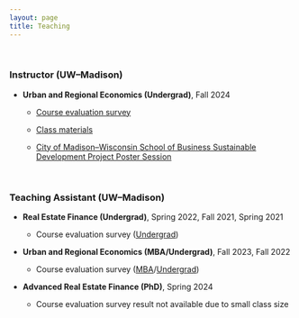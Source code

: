 ```yaml
---
layout: page
title: Teaching
---
```



<br/> 

### Instructor (UW–Madison)

 - **Urban and Regional Economics (Undergrad)**, Fall 2024

   - [Course evaluation survey](https://uwmadison.box.com/s/nusin6et3ga9mbs4jgk34vh3kgetq4ot)

   - [Class materials](https://heejin-yoon.github.io/teaching/RE420/)
  
   - [City of Madison–Wisconsin School of Business Sustainable Development Project Poster Session](https://univercity.wisc.edu/2025/01/02/wisconsin-school-of-business-students-connect-research-and-community-with-madison-based-sustainability-projects/)
     

<br/> 

### Teaching Assistant (UW&ndash;Madison)

- **Real Estate Finance (Undergrad)**, Spring 2022, Fall 2021, Spring 2021

   - Course evaluation survey ([Undergrad](https://uwmadison.box.com/s/ap2fhvvxfo5rxzp84zpgwpnytxeox0rm))

 - **Urban and Regional Economics (MBA/Undergrad)**, Fall 2023, Fall 2022
 
   - Course evaluation survey ([MBA](https://uwmadison.box.com/s/lf7g5ywmon0cjzivtb5kklf94nn3a8kw)/[Undergrad](https://uwmadison.box.com/s/bmmq8xfpmnzj9gkyeir3jmrgc8v3ond5))

- **Advanced Real Estate Finance (PhD)**, Spring 2024

   - Course evaluation survey result not available due to small class size
 

<br/>

<!--- ### Teaching Assistant (KAIST College of Business)
 
 - **Corporate Valuation (MBA)**, Fall 2019
--->

